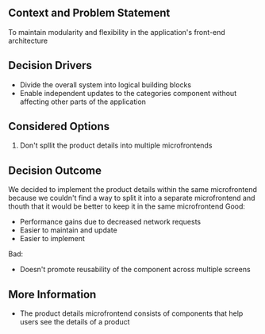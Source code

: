 ## Context and Problem Statement
To maintain modularity and flexibility in the application's front-end architecture
## Decision Drivers
* Divide the overall system into logical building blocks
* Enable independent updates to the categories component without affecting other parts of the application
## Considered Options
1. Don't spllit the product details into multiple microfrontends
## Decision Outcome
We decided to implement the product details within the same microfrontend because we couldn't find a way to split it into a separate microfrontend and thouth that it would be better to keep it in the same microfrontend
Good:
* Performance gains due to decreased network requests
* Easier to maintain and update
* Easier to implement

Bad:
* Doesn't promote reusability of the component across multiple screens
## More Information
* The product details microfrontend consists of components that help users see the details of a product
